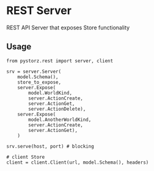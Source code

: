 # REST Server
REST API Server that exposes Store functionality

## Usage
```
from pystorz.rest import server, client

srv = server.Server(
    model.Schema(),
    store_to_expose,
    server.Expose(
        model.WorldKind,
        server.ActionCreate,
        server.ActionGet,
        server.ActionDelete),
    server.Expose(
        model.AnotherWorldKind,
        server.ActionCreate,
        server.ActionGet),
    )

srv.serve(host, port) # blocking

# client Store
client = client.Client(url, model.Schema(), headers)
```
